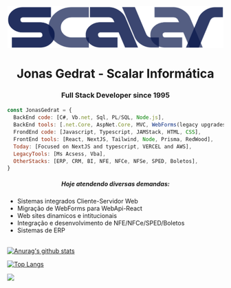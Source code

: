 <p align="center">
<img src="scalarerp.svg">
</p>

<h1 align="center">
   Jonas Gedrat - Scalar Informática
</h1>



<h3 align="center">Full Stack Developer since 1995</h3>

```javascript
const JonasGedrat = {
  BackEnd code: [C#, Vb.net, Sql, PL/SQL, Node.js],
  BackEnd tools: [.net.Core, AspNet.Core, MVC, WebForms(legacy upgrades), MySql, MSSQL, Oracle],  
  FrondEnd code: [Javascript, Typescript, JAMStack, HTML, CSS],
  FrontEnd tools: [React, NextJS, Tailwind, Node, Prisma, RedWood],  
  Today: [Focused on NextJS and typescript, VERCEL and AWS],
  LegacyTools: [Ms Acsess, Vba],
  OtherStacks: [ERP, CRM, BI, NFE, NFCe, NFSe, SPED, Boletos],  
}
```

<h5 align="center">Hoje atendendo diversas demandas:</h5>
<ul>
  <li>Sistemas integrados Cliente-Servidor Web</li>
  <li>Migração de WebForms para WebApi-React</li>
  <li>Web sites dinamicos e intitucionais</li>
  <li>Integração e desenvolvimento de NFE/NFCe/SPED/Boletos</li>
  <li>Sistemas de ERP</li>
</ul>


<br/>[![Anurag's github stats](https://github-readme-stats.vercel.app/api?username=scalarerp&count_private=true&count_private=true&theme=tokyonight&show_icons=true)](https://github.com/anuraghazra/github-readme-stats)

[![Top Langs](https://github-readme-stats.vercel.app/api/top-langs/?username=scalarerp&layout=compact&theme=tokyonight)](https://github.com/anuraghazra/github-readme-stats)

![](https://visitor-badge.glitch.me/badge?page_id=scalarerp.scalarerp)

<!-- [![ReadMe Card](https://github-readme-stats.vercel.app/api/pin/?username=scalarerp&repo=scalarerp)](https://github.com/anuraghazra/github-readme-stats) -->



